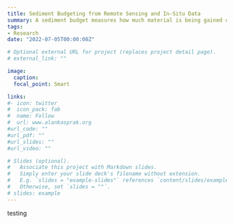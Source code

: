 ```yaml
---
title: Sediment Budgeting from Remote Sensing and In-Situ Data
summary: A sediment budget measures how much material is being gained or lost by a landscape of interest over a given time period. Sediment budgets are frequently applied to rivers, dunefields, and coasts, and we're also beginning to quantify sediment budgets on planetary bodies beyond earth. Accurate sediment budgets are extremely important for managing natural resources so as to minimize erosion or deposition, protect infrastructure, and conserve habitat. One way of measuring the amount of sediment gained or lost by a landscape is to instrument that location and physically measure the mass or volume of sediment (we term this the 'in-situ method'), but that approach is logistically challenging, especially in remote locations. On the other hand, we can survey the elevation of the landscape over multiple periods in time using remote sensing methods like lidar, and the difference in landscape elevation can provide information as to the volume of sediment gained or lost over time. That's the only technique currently available in extremely remote areas, including other planetary bodies. However, it's unclear how and when the remote sensing method will exhibit agreement with the in-situ method. This set of projects looks at when and where we can reliably extract sediment budgets from easily-obtained remote sensing data.
tags:
- Research
date: "2022-07-05T00:00:00Z"

# Optional external URL for project (replaces project detail page).
# external_link: ""

image:
  caption: 
  focal_point: Smart

links:
#- icon: twitter
#  icon_pack: fab
#  name: Follow
#  url: www.alankasprak.org
#url_code: ""
#url_pdf: ""
#url_slides: ""
#url_video: ""

# Slides (optional).
#   Associate this project with Markdown slides.
#   Simply enter your slide deck's filename without extension.
#   E.g. `slides = "example-slides"` references `content/slides/example-slides.md`.
#   Otherwise, set `slides = ""`.
# slides: example
---
```


testing
